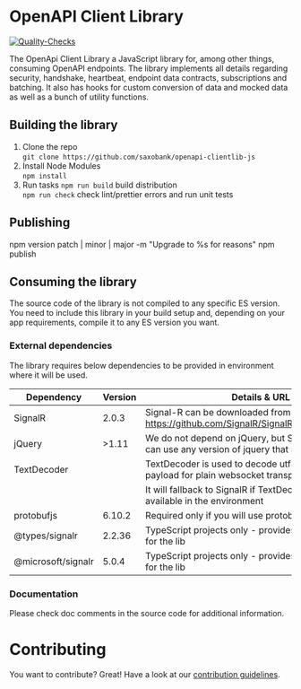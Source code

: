 # OpenAPI Client Library

[![Quality-Checks](https://github.com/SaxoBank/openapi-clientlib-js/actions/workflows/quality-checks.yml/badge.svg?branch=master)](https://github.com/SaxoBank/openapi-clientlib-js/actions/workflows/quality-checks.yml)

The OpenApi Client Library a JavaScript library for, among other things, consuming OpenAPI endpoints.
The library implements all details regarding security, handshake, heartbeat, endpoint data contracts, subscriptions and batching.
It also has hooks for custom conversion of data and mocked data as well as a bunch of utility functions.

## Building the library

1. Clone the repo  
   `git clone https://github.com/saxobank/openapi-clientlib-js`
2. Install Node Modules  
   `npm install`
3. Run tasks
   `npm run build` build distribution  
   `npm run check` check lint/prettier errors and run unit tests

## Publishing

npm version patch | minor | major -m "Upgrade to %s for reasons"
npm publish

## Consuming the library

The source code of the library is not compiled to any specific ES version. You need to include this library in your build setup and, depending on your app requirements, compile it to any ES version you want.

### External dependencies

The library requires below dependencies to be provided in environment where it will be used.

| Dependency         | Version | Details & URL                                                                                          |
| ------------------ | ------- | ------------------------------------------------------------------------------------------------------ |
| SignalR            | 2.0.3   | Signal-R can be downloaded from https://github.com/SignalR/SignalR/releases/tag/2.0.3.                 |
| jQuery             | >1.11   | We do not depend on jQuery, but SignalR does. You can use any version of jquery that SignalR supports. |
| TextDecoder        |         | TextDecoder is used to decode utf8 JSON string payload for plain websocket transport.                  |
|                    |         | It will fallback to SignalR if TextDecoder is not available in the environment                         |
| protobufjs         | 6.10.2  | Required only if you will use protobuf parser                                                          |
| @types/signalr     | 2.2.36  | TypeScript projects only - provides types definition for the lib                                       |
| @microsoft/signalr | 5.0.4   | TypeScript projects only - provides types definition for the lib                                       |

### Documentation

Please check doc comments in the source code for additional information.

# Contributing

You want to contribute? Great! Have a look at our [contribution guidelines](CONTRIBUTING.md).
